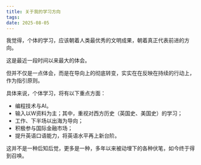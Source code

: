 ```yaml
---
title: 关于我的学习方向 
tags:
date: 2025-08-05
---
```


我觉得，个体的学习，应该朝着人类最优秀的文明成果，朝着真正代表前进的方向。

这是最近一段时间以来最大的体会。

但并不仅是一点体会，而是在导向上的彻底转变，实实在在反映在持续的行动上，作为指引原则。

具体来说，个体学习，将有以下重点方面：

- 编程技术与AI。
- 输入以W资料为主；其中，重视对西方历史（英国史、美国史）的学习；
- 工作、下半场以出海为导向；
- 积极参与国际金融市场；
- 提升英语口语能力，将英语水平再上新台阶。

这并不是一种后知后觉，更多是一种，多年以来被动埋下的各种伏笔，如今终于得到召唤。

